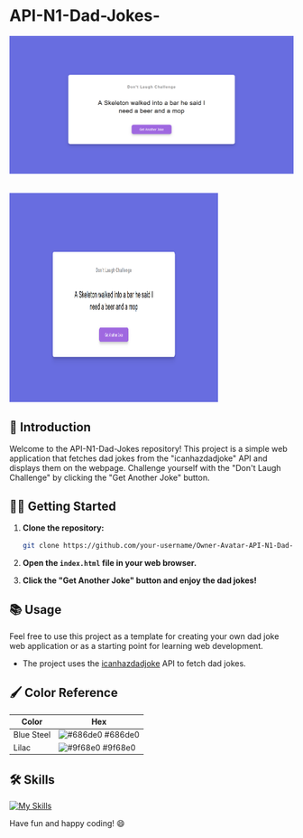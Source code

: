 #     API-N1-Dad-Jokes-

![Owner Avatar API-N1-Dad-Jokes in Action](https://github.com/dialomt/API-N1-Dad-Jokes-/blob/main/image.PNG)

<br>
<img src="./image.PNG" alt="Imagen Mockup 4" width="370" height="370">
<br>

## 👋 Introduction

Welcome to the API-N1-Dad-Jokes repository! This project is a simple web application that fetches dad jokes from the "icanhazdadjoke" API and displays them on the webpage. Challenge yourself with the "Don't Laugh Challenge" by clicking the "Get Another Joke" button.



## 👩‍💻 Getting Started

1. **Clone the repository:**
    ```bash
    git clone https://github.com/your-username/Owner-Avatar-API-N1-Dad-Jokes.git
    ```

2. **Open the `index.html` file in your web browser.**

3. **Click the "Get Another Joke" button and enjoy the dad jokes!**

## 📚 Usage

Feel free to use this project as a template for creating your own dad joke web application or as a starting point for learning web development.

- The project uses the [icanhazdadjoke](https://icanhazdadjoke.com/) API to fetch dad jokes.


## 🖌️ Color Reference

| Color             | Hex                                                                |
| ----------------- | ------------------------------------------------------------------ |
| Blue Steel | ![#686de0](https://via.placeholder.com/10/686de0?text=+) #686de0 |
| Lilac | ![#9f68e0](https://via.placeholder.com/10/9f68e0?text=+) #9f68e0 |

## 🛠️ Skills

[![My Skills](https://skillicons.dev/icons?i=js,html,css,git,github,vscode)](https://skillicons.dev)

Have fun and happy coding! 😄

